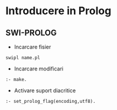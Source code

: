 # Introducere in Prolog

## SWI-PROLOG

* Incarcare fisier

```
swipl name.pl
```

* Incarcare modificari

```
:- make.
```

* Activare suport diacritice

```
:- set_prolog_flag(encoding,utf8).
```